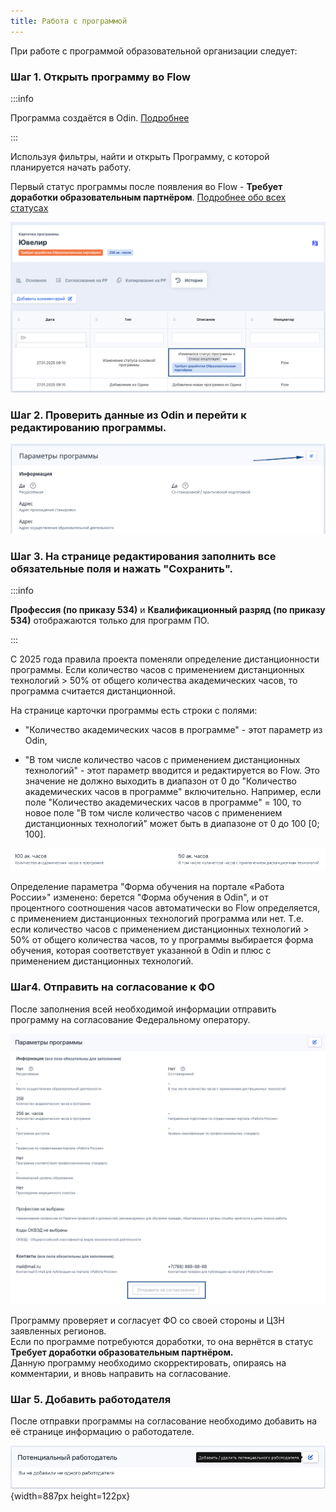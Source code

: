 ```yaml
---
title: Работа с программой
---
```


При работе с программой  образовательной организации следует:

### Шаг 1. Открыть программу во Flow

:::info 

Программа создаётся в Odin. [Подробнее](https://gramax.smile-tech.study/helpOdin/instrukcii-po-rabote/dobavit-programmu-v-ramkakh-proekta-kadry)

:::

Используя фильтры, найти и открыть Программу, с которой планируется начать работу.

Первый статус программы после появления во Flow - **Требует доработки образовательным партнёром**. [Подробнее обо всех статусах](./statusy-programm)

![](<../.gitbook/assets/image (206).png>)

### Шаг 2. Проверить данные из Odin и перейти к редактированию программы.

![](<../.gitbook/assets/image (213).png>)

### Шаг 3. На странице редактирования заполнить все обязательные поля и нажать "Сохранить".

:::info 

**Профессия (по приказу 534)** и **Квалификационный разряд (по приказу 534)** отображаются только для программ ПО.

:::

С 2025 года правила проекта поменяли определение дистанционности программы. Если количество часов с применением дистанционных технологий > 50% от общего количества академических часов, то программа считается дистанционной.

На странице карточки программы есть строки с полями:

-  "Количество академических часов в программе" - этот параметр из Odin,

-  "В том числе количество часов с применением дистанционных технологий" - этот параметр вводится и редактируется во Flow. Это значение не должно выходить в диапазон от 0 до "Количество академических часов в программе" включительно. Например, если поле "Количество академических часов в программе" = 100, то новое поле "В том числе количество часов с применением дистанционных технологий" может быть в диапазоне от 0 до 100 \[0; 100\].

![](<../.gitbook/assets/image (202).png>)

Определение параметра "Форма обучения на портале «Работа России»" изменено: берется "Форма обучения в Odin", и от процентного соотношения часов автоматически во Flow определяется, с применением дистанционных технологий программа или нет. Т.е. если количество часов с применением дистанционных технологий > 50% от общего количества часов, то у программы выбирается форма обучения, которая соответствует указанной в Odin и плюс с применением дистанционных технологий.

### Шаг4. Отправить на согласование к ФО

После заполнения всей необходимой информации отправить программу на согласование Федеральному оператору.

![](<../.gitbook/assets/image (204).png>)

Программу проверяет и согласует ФО со своей стороны и ЦЗН заявленных регионов. \
Если по  программе потребуются доработки, то она  вернётся в статус **Требует доработки образовательным партнёром.**  \
Данную программу необходимо скорректировать, опираясь на комментарии, и вновь направить на согласование.

### Шаг 5. Добавить работодателя

После отправки программы на согласование необходимо добавить на её странице информацию о работодателе.

![](./rabota-s-programmoi.png){width=887px height=122px}